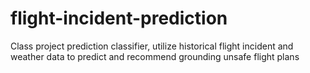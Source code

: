 # flight-incident-prediction
Class project prediction classifier, utilize historical flight incident and weather data to predict and recommend grounding unsafe flight plans
